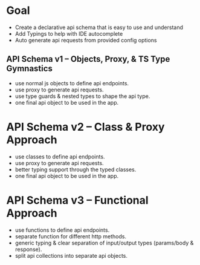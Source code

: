 # Goal

- Create a declarative api schema that is easy to use and understand
- Add Typings to help with IDE autocomplete
- Auto generate api requests from provided config options

## API Schema v1 – Objects, Proxy, & TS Type Gymnastics

- use normal js objects to define api endpoints.
- use proxy to generate api requests.
- use type guards & nested types to shape the api type.
- one final api object to be used in the app.

# API Schema v2 – Class & Proxy Approach

- use classes to define api endpoints.
- use proxy to generate api requests.
- better typing support through the typed classes.
- one final api object to be used in the app.

# API Schema v3 – Functional Approach

- use functions to define api endpoints.
- separate function for different http methods.
- generic typing & clear separation of input/output types (params/body & response).
- split api collections into separate api objects.

